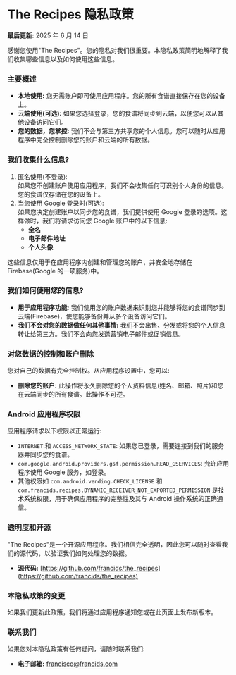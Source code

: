 # **The Recipes 隐私政策**

**最后更新:** 2025 年 6 月 14 日

感谢您使用"The Recipes"。您的隐私对我们很重要。本隐私政策简明地解释了我们收集哪些信息以及如何使用这些信息。

### **主要概述**

- **本地使用:** 您无需账户即可使用应用程序。您的所有食谱直接保存在您的设备上。
- **云端使用(可选):** 如果您选择登录，您的食谱将同步到云端，以便您可以从其他设备访问它们。
- **您的数据，您掌控:** 我们不会与第三方共享您的个人信息。您可以随时从应用程序中完全控制删除您的账户和云端的所有数据。

### **我们收集什么信息?**

1. 匿名使用(不登录):  
   如果您不创建账户使用应用程序，我们不会收集任何可识别个人身份的信息。您的食谱仅存储在您的设备上。
2. 当您使用 Google 登录时(可选):  
   如果您决定创建账户以同步您的食谱，我们提供使用 Google 登录的选项。这样做时，我们将请求访问您 Google 账户中的以下信息:
   - **全名**
   - **电子邮件地址**
   - **个人头像**

这些信息仅用于在应用程序内创建和管理您的账户，并安全地存储在 Firebase(Google 的一项服务)中。

### **我们如何使用您的信息?**

- **用于应用程序功能:** 我们使用您的账户数据来识别您并能够将您的食谱同步到云端(Firebase)，使您能够备份并从多个设备访问它们。
- **我们不会对您的数据做任何其他事情:** 我们不会出售、分发或将您的个人信息转让给第三方。我们不会向您发送营销电子邮件或促销信息。

### **对您数据的控制和账户删除**

您对自己的数据有完全控制权。从应用程序设置中，您可以:

- **删除您的账户:** 此操作将永久删除您的个人资料信息(姓名、邮箱、照片)和您在云端同步的所有食谱。此操作不可逆。

### **Android 应用程序权限**

应用程序请求以下权限以正常运行:

- `INTERNET` 和 `ACCESS_NETWORK_STATE`: 如果您已登录，需要连接到我们的服务器并同步您的食谱。
- `com.google.android.providers.gsf.permission.READ_GSERVICES`: 允许应用程序使用 Google 服务，如登录。
- 其他权限如 `com.android.vending.CHECK_LICENSE` 和 `com.francids.recipes.DYNAMIC_RECEIVER_NOT_EXPORTED_PERMISSION` 是技术系统权限，用于确保应用程序的完整性及其与 Android 操作系统的正确通信。

### **透明度和开源**

"The Recipes"是一个开源应用程序。我们相信完全透明，因此您可以随时查看我们的源代码，以验证我们如何处理您的数据。

- **源代码:** [https://github.com/francids/the_recipes](https://github.com/francids/the_recipes)

### **本隐私政策的变更**

如果我们更新此政策，我们将通过应用程序通知您或在此页面上发布新版本。

### **联系我们**

如果您对本隐私政策有任何疑问，请随时联系我们:

- **电子邮箱:** francisco@francids.com
